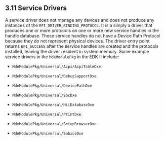 <!--- @file
  3.11 Service Drivers

  Copyright (c) 2012-2018, Intel Corporation. All rights reserved.<BR>

  Redistribution and use in source (original document form) and 'compiled'
  forms (converted to PDF, epub, HTML and other formats) with or without
  modification, are permitted provided that the following conditions are met:

  1) Redistributions of source code (original document form) must retain the
     above copyright notice, this list of conditions and the following
     disclaimer as the first lines of this file unmodified.

  2) Redistributions in compiled form (transformed to other DTDs, converted to
     PDF, epub, HTML and other formats) must reproduce the above copyright
     notice, this list of conditions and the following disclaimer in the
     documentation and/or other materials provided with the distribution.

  THIS DOCUMENTATION IS PROVIDED BY TIANOCORE PROJECT "AS IS" AND ANY EXPRESS OR
  IMPLIED WARRANTIES, INCLUDING, BUT NOT LIMITED TO, THE IMPLIED WARRANTIES OF
  MERCHANTABILITY AND FITNESS FOR A PARTICULAR PURPOSE ARE DISCLAIMED. IN NO
  EVENT SHALL TIANOCORE PROJECT  BE LIABLE FOR ANY DIRECT, INDIRECT, INCIDENTAL,
  SPECIAL, EXEMPLARY, OR CONSEQUENTIAL DAMAGES (INCLUDING, BUT NOT LIMITED TO,
  PROCUREMENT OF SUBSTITUTE GOODS OR SERVICES; LOSS OF USE, DATA, OR PROFITS;
  OR BUSINESS INTERRUPTION) HOWEVER CAUSED AND ON ANY THEORY OF LIABILITY,
  WHETHER IN CONTRACT, STRICT LIABILITY, OR TORT (INCLUDING NEGLIGENCE OR
  OTHERWISE) ARISING IN ANY WAY OUT OF THE USE OF THIS DOCUMENTATION, EVEN IF
  ADVISED OF THE POSSIBILITY OF SUCH DAMAGE.

-->

## 3.11 Service Drivers

A service driver does not manage any devices and does not produce any instances
of the `EFI_DRIVER_BINDING_PROTOCOL`. It is a simply a driver that produces one
or more protocols on one or more new service handles in the handle database.
These service handles do not have a Device Path Protocol because they do not
represent physical devices. The driver entry point returns `EFI_SUCCESS` after
the service handles are created and the protocols installed, leaving the driver
resident in system memory. Some example service drivers in the `MdeModulePkg`
in the EDK II include:

* `MdeModulePkg/Universal/Acpi/AcpiTableDxe`

* `MdeModulePkg/Universal/DebugSupportDxe`

* `MdeModulePkg/Universal/DevicePathDxe`

* `MdeModulePkg/Universal/EbcDxe`

* `MdeModulePkg/Universal/HiiDatabaseDxe`

* `MdeModulePkg/Universal/PrintDxe`

* `MdeModulePkg/Universal/SetupBrowserDxe`

* `MdeModulePkg/Universal/SmbiosDxe`
